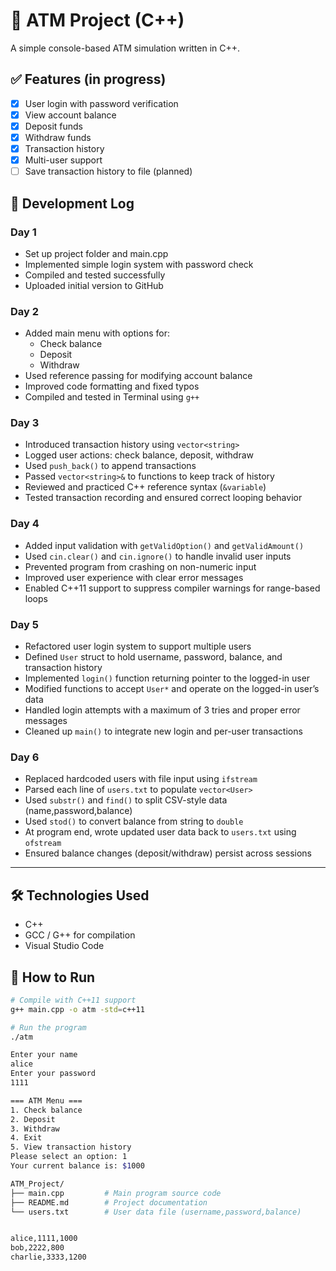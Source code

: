# 🏧 ATM Project (C++)

A simple console-based ATM simulation written in C++.

## ✅ Features (in progress)
- [x] User login with password verification
- [x] View account balance
- [x] Deposit funds
- [x] Withdraw funds
- [x] Transaction history
- [x] Multi-user support
- [ ] Save transaction history to file (planned)

## 📅 Development Log

### Day 1
- Set up project folder and main.cpp
- Implemented simple login system with password check
- Compiled and tested successfully
- Uploaded initial version to GitHub

### Day 2
- Added main menu with options for:
  - Check balance
  - Deposit
  - Withdraw
- Used reference passing for modifying account balance
- Improved code formatting and fixed typos
- Compiled and tested in Terminal using `g++`

### Day 3
- Introduced transaction history using `vector<string>`
- Logged user actions: check balance, deposit, withdraw
- Used `push_back()` to append transactions
- Passed `vector<string>&` to functions to keep track of history
- Reviewed and practiced C++ reference syntax (`&variable`)
- Tested transaction recording and ensured correct looping behavior

### Day 4
- Added input validation with `getValidOption()` and `getValidAmount()`
- Used `cin.clear()` and `cin.ignore()` to handle invalid user inputs
- Prevented program from crashing on non-numeric input
- Improved user experience with clear error messages
- Enabled C++11 support to suppress compiler warnings for range-based loops

### Day 5
- Refactored user login system to support multiple users
- Defined `User` struct to hold username, password, balance, and transaction history
- Implemented `login()` function returning pointer to the logged-in user
- Modified functions to accept `User*` and operate on the logged-in user’s data
- Handled login attempts with a maximum of 3 tries and proper error messages
- Cleaned up `main()` to integrate new login and per-user transactions

### Day 6
- Replaced hardcoded users with file input using `ifstream`
- Parsed each line of `users.txt` to populate `vector<User>`
- Used `substr()` and `find()` to split CSV-style data (name,password,balance)
- Used `stod()` to convert balance from string to `double`
- At program end, wrote updated user data back to `users.txt` using `ofstream`
- Ensured balance changes (deposit/withdraw) persist across sessions

---

## 🛠️ Technologies Used
- C++
- GCC / G++ for compilation
- Visual Studio Code

## 🔧 How to Run

```bash
# Compile with C++11 support
g++ main.cpp -o atm -std=c++11

# Run the program
./atm

Enter your name
alice
Enter your password
1111

=== ATM Menu ===
1. Check balance
2. Deposit
3. Withdraw
4. Exit
5. View transaction history
Please select an option: 1
Your current balance is: $1000

ATM_Project/
├── main.cpp         # Main program source code
├── README.md        # Project documentation
└── users.txt        # User data file (username,password,balance)


alice,1111,1000
bob,2222,800
charlie,3333,1200
